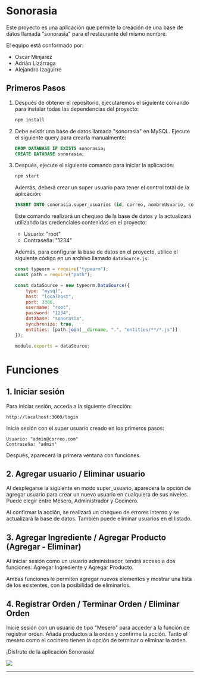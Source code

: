 # Sonorasia

Este proyecto es una aplicación que permite la creación de una base de datos llamada "sonorasia" para el restaurante del mismo nombre.

El equipo está conformado por:

- Oscar Minjarez
- Adrián Lizárraga
- Alejandro Izaguirre

## Primeros Pasos

1. Después de obtener el repositorio, ejecutaremos el siguiente comando para instalar todas las dependencias del proyecto:

    ```bash
    npm install
    ```

2. Debe existir una base de datos llamada "sonorasia" en MySQL. Ejecute el siguiente query para crearla manualmente:

    ```sql
    DROP DATABASE IF EXISTS sonorasia;
    CREATE DATABASE sonorasia;
    ```

3. Después, ejecute el siguiente comando para iniciar la aplicación:

    ```bash
    npm start
    ```

    Además, deberá crear un super usuario para tener el control total de la aplicación:

    ```sql
    INSERT INTO sonorasia.super_usuarios (id, correo, nombreUsuario, contrasenia) VALUES ('1', 'admin@correo.com', 'admin', 'admin');
    ```

    Este comando realizará un chequeo de la base de datos y la actualizará utilizando las credenciales contenidas en el proyecto:

    - Usuario: "root"
    - Contraseña: "1234"
  
	Además, para configurar la base de datos en el proyecto, utilice el siguiente código en un archivo llamado `dataSource.js`:
	
	```javascript
	const typeorm = require("typeorm");
	const path = require("path");
	
	const dataSource = new typeorm.DataSource({
	    type: "mysql",
	    host: "localhost",
	    port: 3306,
	    username: "root",
	    password: "1234",
	    database: "sonorasia",
	    synchronize: true,
	    entities: [path.join(__dirname, ".", "entities/**/*.js")]
	});
	
	module.exports = dataSource;

# Funciones

## 1. Iniciar sesión

Para iniciar sesión, acceda a la siguiente dirección:

    http://localhost:3000/login

Inicie sesión con el super usuario creado en los primeros pasos:

    Usuario: "admin@correo.com"
    Contraseña: "admin"

Después, aparecerá la primera ventana con funciones.

## 2. Agregar usuario / Eliminar usuario

Al desplegarse la siguiente en modo super_usuario, aparecerá la opción de agregar usuario para crear un nuevo usuario en cualquiera de sus niveles. Puede elegir entre Mesero, Administrador y Cocinero.

Al confirmar la acción, se realizará un chequeo de errores interno y se actualizará la base de datos. También puede eliminar usuarios en el listado.

## 3. Agregar Ingrediente / Agregar Producto (Agregar - Eliminar)

Al iniciar sesión como un usuario administrador, tendrá acceso a dos funciones: Agregar Ingrediente y Agregar Producto.

Ambas funciones le permiten agregar nuevos elementos y mostrar una lista de los existentes, con la posibilidad de eliminarlos.

## 4. Registrar Orden / Terminar Orden / Eliminar Orden

Inicie sesión con un usuario de tipo "Mesero" para acceder a la función de registrar orden. Añada productos a la orden y confirme la acción. Tanto el mesero como el cocinero tienen la opción de terminar o eliminar la orden.

¡Disfrute de la aplicación Sonorasia!

![](https://pandao.github.io/editor.md/examples/images/4.jpg)

---
